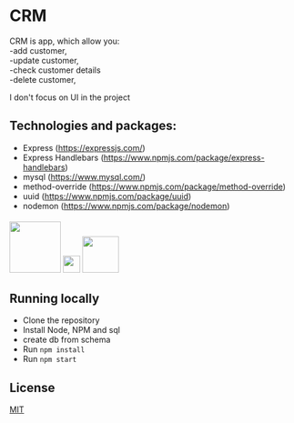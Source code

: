 # CRM

CRM is app, which allow you:   
-add customer,  
-update customer,  
-check customer details  
-delete customer,   

I don't focus on UI in the project
## Technologies and packages:

- Express (https://expressjs.com/)
- Express Handlebars (https://www.npmjs.com/package/express-handlebars)  
- mysql (https://www.mysql.com/)
- method-override (https://www.npmjs.com/package/method-override)
- uuid (https://www.npmjs.com/package/uuid)
- nodemon (https://www.npmjs.com/package/nodemon)


####

  <img src="https://expressjs.com/images/express-facebook-share.png" width="90">
  <img src="https://user-images.githubusercontent.com/13700/35731649-652807e8-080e-11e8-88fd-1b2f6d553b2d.png" width="30">
  <img src="https://cdn.liveagent.com/app/uploads/2020/11/MySQL-Logo.png" width="64">

## Running locally

- Clone the repository
- Install Node, NPM and sql
- create db from schema
- Run `npm install`
- Run `npm start`

## License

[MIT](https://choosealicense.com/licenses/mit/)